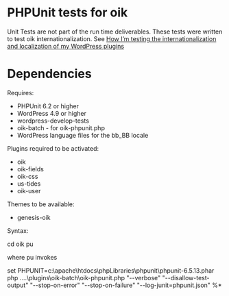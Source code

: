 # PHPUnit tests for oik
Unit Tests are not part of the run time deliverables.
These tests were written to test oik internationalization.
See [How I’m testing the internationalization and localization of my WordPress plugins](https://herbmiller.me/test-internationalization-localization-wordpress-plugins/)

# Dependencies

Requires:
- PHPUnit 6.2 or higher
- WordPress 4.9 or higher
- wordpress-develop-tests
- oik-batch - for oik-phpunit.php
- WordPress language files for the bb_BB locale

Plugins required to be activated:
- oik
- oik-fields 
- oik-css
- us-tides
- oik-user

Themes to be available:
- genesis-oik 

Syntax:

cd <path-to-wp-content-plugins>oik
pu

where pu invokes

set PHPUNIT=c:\apache\htdocs\phpLibraries\phpunit\phpunit-6.5.13.phar
php ..\..\plugins\oik-batch\oik-phpunit.php "--verbose" "--disallow-test-output" "--stop-on-error" "--stop-on-failure" "--log-junit=phpunit.json" %*

